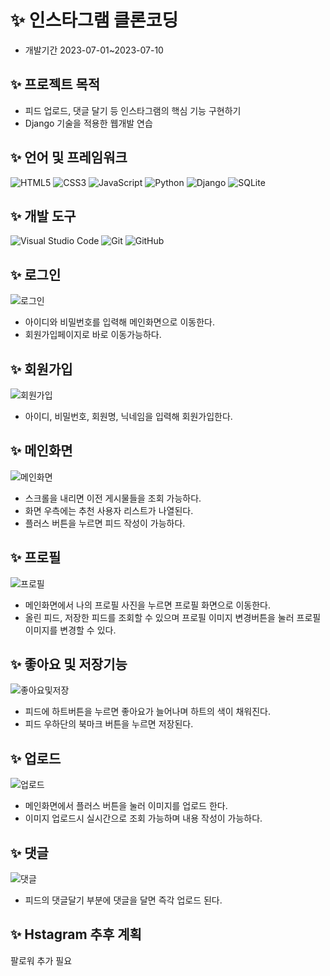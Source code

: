 # :sparkles: 인스타그램 클론코딩
- 개발기간 2023-07-01~2023-07-10

## :sparkles: 프로젝트 목적
- 피드 업로드, 댓글 달기 등 인스타그램의 핵심 기능 구현하기
- Django 기술을 적용한 웹개발 연습
## :sparkles: 언어 및 프레임워크

<img src="https://img.shields.io/badge/HTML5-E34F26?style=for-the-badge&logo=html5&logoColor=white" alt="HTML5" />
<img src="https://img.shields.io/badge/CSS3-1572B6?style=for-the-badge&logo=css3&logoColor=white" alt="CSS3" />
<img src="https://img.shields.io/badge/JavaScript-F7DF1E?style=for-the-badge&logo=javascript&logoColor=black" alt="JavaScript" />
<img src="https://img.shields.io/badge/Python-3776AB?style=for-the-badge&logo=python&logoColor=white" alt="Python" />
<img src="https://img.shields.io/badge/Django-092E20?style=for-the-badge&logo=django&logoColor=white" alt="Django" />
<img src="https://img.shields.io/badge/SQLite-07405E?style=for-the-badge&logo=sqlite&logoColor=white" alt="SQLite" />

## :sparkles: 개발 도구

<img src="https://img.shields.io/badge/Visual_Studio_Code-0078D4?style=for-the-badge&logo=visual%20studio%20code&logoColor=white" alt="Visual Studio Code" />
<img src="https://img.shields.io/badge/Git-F05032?style=for-the-badge&logo=git&logoColor=white" alt="Git" />
<img src="https://img.shields.io/badge/GitHub-100000?style=for-the-badge&logo=github&logoColor=white" alt="GitHub" />

## :sparkles: 로그인
![로그인](https://github.com/skd9712/Hstagram/assets/59557044/e19451cb-f828-4777-a6e3-3ed368dfbf55)
- 아이디와 비밀번호를 입력해 메인화면으로 이동한다.
- 회원가입페이지로 바로 이동가능하다.
## :sparkles: 회원가입
![회원가입](https://github.com/skd9712/Hstagram/assets/59557044/64f3daa0-3494-4a01-b43a-19a04f9ca762)
- 아이디, 비밀번호, 회원명, 닉네임을 입력해 회원가입한다.
## :sparkles: 메인화면
![메인화면](https://github.com/skd9712/Hstagram/assets/59557044/1079dee8-4c8c-4d41-b7b9-97bf845a2f6e)
- 스크롤을 내리면 이전 게시물들을 조회 가능하다.
- 화면 우측에는 추천 사용자 리스트가 나열된다.
- 플러스 버튼을 누르면 피드 작성이 가능하다.
## :sparkles: 프로필
![프로필](https://github.com/skd9712/Hstagram/assets/59557044/850520c3-683f-4270-86d1-aca2c5629d7f)
- 메인화면에서 나의 프로필 사진을 누르면 프로필 화면으로 이동한다.
- 올린 피드, 저장한 피드를 조회할 수 있으며 프로필 이미지 변경버튼을 눌러 프로필 이미지를 변경할 수 있다.
## :sparkles: 좋아요 및 저장기능
![좋아요및저장](https://github.com/skd9712/Hstagram/assets/59557044/8965ddd6-6345-4f78-a0ba-6f128bc74a59)
- 피드에 하트버튼을 누르면 좋아요가 늘어나며 하트의 색이 채워진다.
- 피드 우하단의 북마크 버튼을 누르면 저장된다.
## :sparkles: 업로드
![업로드](https://github.com/skd9712/Hstagram/assets/59557044/d5522ec0-a99e-4718-a783-0e93c495c9d3)
- 메인화면에서 플러스 버튼을 눌러 이미지를 업로드 한다.
- 이미지 업로드시 실시간으로 조회 가능하며 내용 작성이 가능하다.
## :sparkles: 댓글
![댓글](https://github.com/skd9712/Hstagram/assets/59557044/d670c8c5-d53f-4da2-bbaa-78342b62d767)
- 피드의 댓글달기 부분에 댓글을 달면 즉각 업로드 된다.
## :sparkles: Hstagram 추후 계획
팔로워 추가 필요
